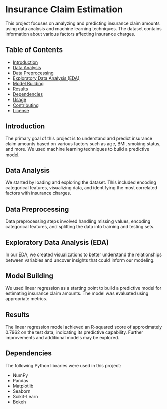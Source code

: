 # Insurance Claim Estimation

This project focuses on analyzing and predicting insurance claim amounts using data analysis and machine learning techniques. The dataset contains information about various factors affecting insurance charges.

## Table of Contents
- [Introduction](#introduction)
- [Data Analysis](#data-analysis)
- [Data Preprocessing](#data-preprocessing)
- [Exploratory Data Analysis (EDA)](#exploratory-data-analysis-eda)
- [Model Building](#model-building)
- [Results](#results)
- [Dependencies](#dependencies)
- [Usage](#usage)
- [Contributing](#contributing)
- [License](#license)

## Introduction

The primary goal of this project is to understand and predict insurance claim amounts based on various factors such as age, BMI, smoking status, and more. We used machine learning techniques to build a predictive model.

## Data Analysis

We started by loading and exploring the dataset. This included encoding categorical features, visualizing data, and identifying the most correlated factors with insurance charges.

## Data Preprocessing

Data preprocessing steps involved handling missing values, encoding categorical features, and splitting the data into training and testing sets.

## Exploratory Data Analysis (EDA)

In our EDA, we created visualizations to better understand the relationships between variables and uncover insights that could inform our modeling.

## Model Building

We used linear regression as a starting point to build a predictive model for estimating insurance claim amounts. The model was evaluated using appropriate metrics.

## Results

The linear regression model achieved an R-squared score of approximately 0.7962 on the test data, indicating its predictive capability. Further improvements and additional models may be explored.

## Dependencies

The following Python libraries were used in this project:
- NumPy
- Pandas
- Matplotlib
- Seaborn
- Scikit-Learn
- Bokeh


